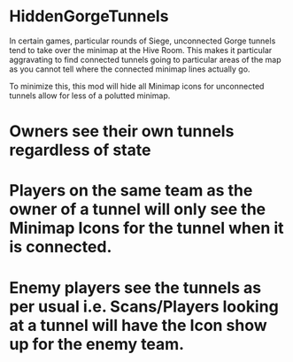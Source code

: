 # HiddenGorgeTunnels

In certain games, particular rounds of Siege, unconnected Gorge tunnels tend to take over the minimap at the Hive Room.  This makes it particular aggravating to find connected tunnels going to particular areas of the map as you cannot tell where the connected minimap lines actually go.

To minimize this, this mod will hide all Minimap icons for unconnected tunnels allow for less of a polutted minimap.

# Owners see their own tunnels regardless of state
# Players on the same team as the owner of a tunnel will only see the Minimap Icons for the tunnel when it is connected.
# Enemy players see the tunnels as per usual i.e.  Scans/Players looking at a tunnel will have the Icon show up for the enemy team.
